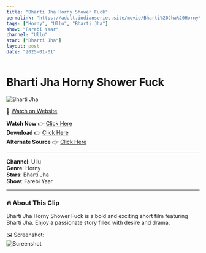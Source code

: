 ```yaml
---
title: "Bharti Jha Horny Shower Fuck"
permalink: "https://adult.indianseries.site/movie/Bharti%20Jha%20Horny%20Shower%20Fuck"
tags: ["Horny", "Ullu", "Bharti Jha"]
show: "Farebi Yaar"
channel: "Ullu"
star: ["Bharti Jha"]
layout: post
date: "2025-01-01"
---
```


# Bharti Jha Horny Shower Fuck

![Bharti Jha](https://shorts.desisins.com/wp-content/uploads/2023/11/Farebi-Yaar-Bharti-Jha-DesiSins.com_.jpg)

🔗 [Watch on Website](https://adult.indianseries.site/movie/Bharti%20Jha%20Horny%20Shower%20Fuck)

**Watch Now** 👉 [Click Here](https://adult.indianseries.site/movie/Bharti%20Jha%20Horny%20Shower%20Fuck)  
**Download** 👉 [Click Here](https://adult.indianseries.site/movie/Bharti%20Jha%20Horny%20Shower%20Fuck)  
**Alternate Source** 👉 [Click Here](https://adult.indianseries.site/movie/Bharti%20Jha%20Horny%20Shower%20Fuck)

---

**Channel**: Ullu  
**Genre**: Horny  
**Stars**: Bharti Jha  
**Show**: Farebi Yaar

---

### 🔥 About This Clip

Bharti Jha Horny Shower Fuck is a bold and exciting short film featuring Bharti Jha. Enjoy a passionate story filled with desire and drama.
 
🖼️ Screenshot:  
![Screenshot](https://shorts.desisins.com/wp-content/uploads/2023/11/Farebi-Yaar-Bharti-Jha-DesiSins.com_.jpg)

